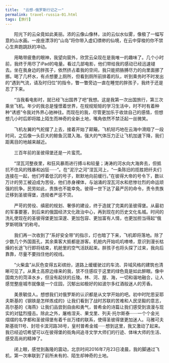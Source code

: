 ```yaml
---
title:  "云想-俄罗斯行记之一"
permalink: travel-russia-01.html
tags: [旅行]
---
```


　　阳光下的云朵竟如此美丽。浓的云像山像林，淡的云似水似雾，像极了一幅写意的山水画。一座座漂浮的“山岛”将你带入虚幻缥缈的仙境，在云中穿梭的你不禁心生奔跑跳跃的冲动。

　　用略带疲惫的眼神，我望向窗外，欣赏云朵现在是我唯一的趣味了。几个小时前，我终于用尽了iPad的电量。看过几部电影，他们带给我的感动已经迅速褪去。坐在我身边的胖孩子，依然挤占着我的空间，我只能把胳膊尽力的向里面挪了挪。喝了几杯水，有点想要上厕所，但看到厕所前排着的队，听到乘务时不时发出的“遇到气流，请及时归位”的指令，瞥一瞥旁边一直在睡觉的胖孩子，我终于还是忍了下来。

　　“当我看电影时，就已经飞出国界了吧”我想。这是我第一次出国旅行，第三次乘坐飞机。年少的我总是憧憬着世界，在规规矩矩的学习生活中，时不时有着种种“诱惑”令我对外界心驰神往。而现在的我，尽管更加乐于收敛自己的感情，但想想几小时后即将踏上陌生而神奇的全新土地，嘴角依然不禁泛起一丝微笑。

　　飞机左翼的气舵摆了上去，接着开始了颠簸。飞机轻巧地在云海中滑翔了一段时间，之后像一头巨大的鲸鱼沉潜入海。强大的气体压力正让飞机加速下降，我们距离目的地越来越近。

　　三百年前的圣彼得堡还是一片蛮荒。

　　“涅瓦河整夜里，和狂风暴雨进行搏斗和较量；涛涛的河水向大海奔去，但抵抗不住风的残暴和凶狂······”。在“泥泞之河”涅瓦河上，“一条陈旧的揽胜把纤夫们连接在一起，他们哼着低沉的号子，默默地向前缓行。”在彼得大帝的号令下，数以万计的劳工被迫成为苦役，他们赤身裸体，与汹涌的涅瓦河水和悲惨壮烈的命运顽强的抗争。民劳如此，贵族也不能幸免。彼得一世下达了最严厉的命令，责令贵族迁移到圣彼得堡，违规者严惩不贷。

　　严苛的劳役、缜密的规划、奢侈的建设，终于造就了完美的圣彼得堡。从最初的军事要塞，到后来的俄国经济文化政治中心，再到现在的历史文化名城。时间的洗礼使现在的圣彼得堡更加深邃、更加包容、更加富有人情，也更加担当得起“俄罗斯明珠”的称号。

　　我们再一次收到了“系好安全带”的指示，灯也暗了下来，飞机即将落地。除了少数几个外国面孔，其余乘客大抵都是游客。机舱内开始叽叽喳喳，意识到漫长枯燥的长途飞行即将结束，机舱里的空气活跃起来。胖孩子也将头探了过来，我向后靠靠，尽量不要挡住他的视线。

　　“火柴盒”从灰色变得五彩缤纷，道路上缓缓驶过的车流、异域风格的建筑也清晰可见了。从黄土高原边缘来的我，禁不住感叹于这里的绿色竟是如此醉眼。像中国南方的菏泽水乡，但没有起伏的丘陵。林、河、屋、海，一切和谐地融合，让人感觉整座城市就像是一个庄园，沉郁出如极好的如波尔多红酒般迷人的芳香。

　　美景毓佳人。想想我们对俄罗斯的认识都是从文学开始的吧。初中时陀思妥耶夫斯基的《钢铁是怎样炼成的》让我们看到了战时苏联的苦难和人民坚毅的意志，高尔基的《海燕》让我们品尝到自由和勇气，普希金的诗篇让我们感受到浪漫与现实的对猛烈撞击。除此之外，屠格涅夫、果戈里、列夫·托尔斯泰······一个个金光熠熠的名字都和圣彼得堡有着千丝万缕的联系，使得圣彼得堡更加迷人。马雅可夫斯基街11号、封坦卡滨河路38号，皇村普希金城······想到这里，我又激动了起来。我已经迫切希望可以在彼得堡的街角间追寻文学大师们的行迹、体味大师的生活、感受高尚的精神了。

　　闭上眼，感觉到轰隆的震动，北京时间2016年7月23日凌晨，我的脚通过飞机，第一次串联到了前所未有的、陌生却神奇的土地。

